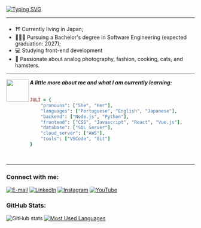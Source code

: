 [![Typing SVG](https://readme-typing-svg.demolab.com?font=Fira+Code&pause=1000&color=8F2DFF&random=false&width=435&lines=%3C+hello+world%2C+my+name+is+Juliane+%3E)](https://git.io/typing-svg)
<hr>

- ⛩️ Currently living in Japan;
- 👩🏻‍🎓 Pursuing a Bachelor's degree in Software Engineering (expected graduation: 2027);
- 💻 Studying front-end development
- 🎀 Passionate about analog photography, fashion, cooking, cats, and hamsters.
<hr>
 <img align="left"  src="https://media.giphy.com/media/VgCDAzcKvsR6OM0uWg/giphy.gif" width="60">
 <div align="left"><em><b> A little more about me and what I am currently learning: </b> </em></div>
 <br>

```ruby
JULI = {
    "pronouns": ["She", "Her"],
    "languages": ["Portuguese", "English", "Japanese"],
    "backend": ["Node.js", "Python"],
    "frontend": ["CSS", "Javascript", "React", "Vue.js"],
    "database": ["SQL Server"],
    "cloud_server": ["AWS"],
    "tools": ["VSCode", "Git"]
}
```
<br>
<hr>
<h3 align="left">Connect with me:</h3>

[![E-mail](https://img.shields.io/badge/-Email-000?style=for-the-badge&logo=microsoft-outlook&logoColor=FF00F6&color:FFF)](mailto:watanabejuliane1@gmail.com)
[![LinkedIn](https://img.shields.io/badge/-LinkedIn-000?style=for-the-badge&logo=linkedin&logoColor=FF00F6&color:FFF)](https://www.linkedin.com/in/juliane-watanabe/)
[![Instagram](https://img.shields.io/badge/-Instagram-000?style=for-the-badge&logo=instagram&logoColor=FF00F6&color:FFF)](https://www.instagram.com/lilaaaaassss/)
[![YouTube](https://img.shields.io/badge/-YouTube-000?style=for-the-badge&logo=youtube&logoColor=FF00F6&color:FFF)](https://youtube.com/@Lilas_TV/)

<h3 align="left">GitHub Stats:</h3>

![GitHub stats](https://github-readme-stats-git-masterrstaa-rickstaa.vercel.app/api?username=watanabejuliane&hide_title=true&show_icons=true&include_all_commits=false&count_private=true&line_height=25&hide=issues&bg_color=000&title_color=FF00F6&text_color=FFF&border_radius=3&border_color=36123c&icon_color=FF00F6&theme=jolly)
[![Most Used Languages](https://github-readme-stats-git-masterrstaa-rickstaa.vercel.app/api/top-langs/?username=watanabejuliane&line_height=10&card_width=290&layout=compact&hide_title=false&count_private=true&langs_count=4&show_icons=true&title_color=FF00F6&hide=html,css&bg_color=000&text_color=8B8B8B&border_radius=3&border_color=561760&count_private=true)](https://github.com/mari4souza/github-readme-stats)


